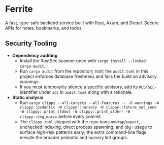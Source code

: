 # Ferrite

A fast, type-safe backend service built with Rust, Axum, and Diesel. Secure APIs for notes, bookmarks, and todos.

## Security Tooling

- **Dependency auditing**
  - Install the RustSec scanner once with `cargo install --locked cargo-audit`.
  - Run `cargo audit` from the repository root; the `audit.toml` in this project enforces database freshness and fails the build on advisory warnings.
  - If you must temporarily silence a specific advisory, add its `RUSTSEC-` identifier under `ids` in `audit.toml` along with a rationale.
- **Static analysis**
  - Run `cargo clippy --all-targets --all-features -- -D warnings -W clippy::pedantic -W clippy::nursery -W clippy::future_not_send -W clippy::print_stdout -W clippy::print_stderr -W clippy::dbg_macro` before every commit.
  - The `clippy.toml` shipped with the repo bans `unwrap`/`expect`, unchecked indexing, direct process spawning, and `dbg!` usage to surface high-risk patterns early; the extra command-line flags elevate the broader pedantic and nursery lint groups.
